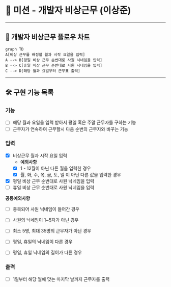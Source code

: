 # 🚀 미션 - 개발자 비상근무 (이상준)

---

## 📃 개발자 비상근무 플로우 차트
```mermaid
graph TD
A[비상 근무를 배정할 월과 시작 요일을 입력]
A --> B[평일 비상 근무 순번대로 사원 닉네임을 입력]
B --> C[휴일 비상 근무 순번대로 사원 닉네임을 입력]
C --> D[해당 월과 요일부터 근무표 출력]
```

---

## 🛠 구현 기능 목록
### 기능
- [ ] 해당 월과 요일을 입력 받아서 평일 혹은 주말 근무자를 구하는 기능
- [ ] 근무자가 연속하여 근무할시 다음 순번의 근무자와 바꾸는 기능

### 입력
- [x] 비상근무 월과 시작 요일 입력
  - **예외사항**
  - [x] 1 - 12월이 아닌 다른 월을 입력한 경우
  - [x] 월, 화, 수, 목, 금, 토, 일 이 아닌 다른 값을 입력한 경우

- [x] 평일 비상 근무 순번대로 사원 닉네임을 입력
- [ ] 휴일 비상 근무 순번대로 사원 닉네임을 입력

**공통예외사항**
- [ ] 중복되어 사원 닉네임이 들어간 경우
- [ ] 사원의 닉네임이 1~5자가 아닌 경우
- [ ] 최소 5명, 최대 35명의 근무자가 아닌 경우

- [ ] 평일, 휴일의 닉네임이 다른 경우
- [ ] 평일, 휴일 닉네임의 길이가 다른 경우

### 출력
- [ ] 1일부터 해당 월에 맞는 마지막 날까지 근무자를 출력